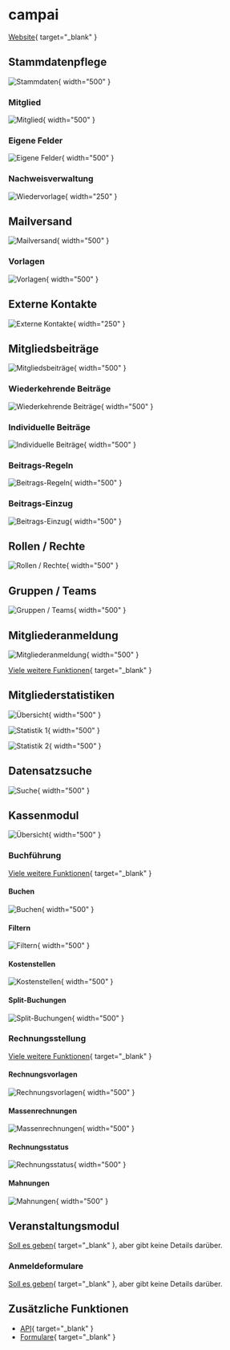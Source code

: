 # campai

[Website](https://www.campai.com){ target="_blank" }

## Stammdatenpflege

<span style="display:none">keyword1 keyword2 keyword3</span>

![Stammdaten](assets/campai/stammdatenpflege_uebersicht.webp){ width="500" }

### Mitglied

![Mitglied](assets/campai/stammdatenpflege_mitglied.webp){ width="500" }

### Eigene Felder

![Eigene Felder](assets/campai/stammdatenpflege_eigene_felder.webp){ width="500" }

### Nachweisverwaltung

![Wiedervorlage](assets/campai/stammdatenpflege_wiedervorlage.png){ width="250" }

## Mailversand

![Mailversand](assets/campai/mailversand_uebersicht.webp){ width="500" }

### Vorlagen

![Vorlagen](assets/campai/mailversand_vorlagen.webp){ width="500" }

## Externe Kontakte

![Externe Kontakte](assets/campai/externe_kontakte_uebersicht.png){ width="250" }

## Mitgliedsbeiträge

![Mitgliedsbeiträge](assets/campai/mitgliedsbeitraege_uebersicht.webp){ width="500" }

### Wiederkehrende Beiträge

![Wiederkehrende Beiträge](assets/campai/mitgliedsbeitraege_wiederkehrend.webp){ width="500" }

### Individuelle Beiträge

![Individuelle Beiträge](assets/campai/mitgliedsbeitraege_individuell.png){ width="500" }

### Beitrags-Regeln

![Beitrags-Regeln](assets/campai/mitgliedsbeitraege_regeln.png){ width="500" }

### Beitrags-Einzug

![Beitrags-Einzug](assets/campai/mitgliedsbeitraege_einzug.png){ width="500" }

## Rollen / Rechte

![Rollen / Rechte](assets/campai/rollen_rechte.webp){ width="500" }

## Gruppen / Teams

![Gruppen / Teams](assets/campai/gruppen.webp){ width="500" }

## Mitgliederanmeldung

![Mitgliederanmeldung](assets/campai/mitgliedsantrag.webp){ width="500" }

[Viele weitere Funktionen](https://www.campai.com/funktionen/formulare){ target="_blank" }

## Mitgliederstatistiken

![Übersicht](assets/campai/stammdatenpflege_uebersicht.webp){ width="500" }

![Statistik 1](assets/campai/statistik1.webp){ width="500" }

![Statistik 2](assets/campai/statistik2.png){ width="500" }

## Datensatzsuche

![Suche](assets/campai/filter_suche.png){ width="500" }

## Kassenmodul

![Übersicht](assets/campai/kassenmodul_uebersicht.webp){ width="500" }

### Buchführung

[Viele weitere Funktionen](https://www.campai.com/funktionen/vereinsbuchhaltung){ target="_blank" }

#### Buchen

![Buchen](assets/campai/kassenmodul_buchen.webp){ width="500" }

#### Filtern

![Filtern](assets/campai/kassenmodul_filter.webp){ width="500" }

#### Kostenstellen

![Kostenstellen](assets/campai/kassenmodul_kostenstellen.webp){ width="500" }

#### Split-Buchungen

![Split-Buchungen](assets/campai/kassenmodul_split_buchungen.webp){ width="500" }

### Rechnungsstellung

[Viele weitere Funktionen](https://www.campai.com/funktionen/abrechnung-kasse){ target="_blank" }

#### Rechnungsvorlagen

![Rechnungsvorlagen](assets/campai/kassenmodul_rechnungsvorlagen.webp){ width="500" }

#### Massenrechnungen

![Massenrechnungen](assets/campai/kassenmodul_massenrechnungen.png){ width="500" }

#### Rechnungsstatus

![Rechnungsstatus](assets/campai/kassenmodul_rechnungsstatus.webp){ width="500" }

#### Mahnungen

![Mahnungen](assets/campai/kassenmodul_mahnungen.png){ width="500" }

## Veranstaltungsmodul

[Soll es geben](https://www.campai.com/funktionen/kursverwaltung){ target="_blank" }, aber gibt keine Details darüber.

### Anmeldeformulare

[Soll es geben](https://www.campai.com/funktionen/kursverwaltung){ target="_blank" }, aber gibt keine Details darüber.

## Zusätzliche Funktionen

- [API](https://www.campai.com/entwickler){ target="_blank" }
- [Formulare](https://www.campai.com/funktionen/formulare){ target="_blank" }
